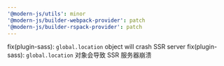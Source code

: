 ```yaml
---
'@modern-js/utils': minor
'@modern-js/builder-webpack-provider': patch
'@modern-js/builder-rspack-provider': patch
---
```


fix(plugin-sass): `global.location` object will crash SSR server
fix(plugin-sass): `global.location` 对象会导致 SSR 服务器崩溃
